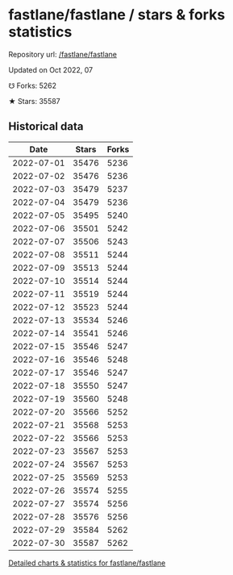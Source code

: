 # fastlane/fastlane / stars & forks statistics

Repository url: [/fastlane/fastlane](https://github.com/fastlane/fastlane)

Updated on Oct 2022, 07

☋ Forks: 5262

★ Stars: 35587

## Historical data
| Date | Stars | Forks |
|------|-------|-------|
| 2022-07-01 | 35476 | 5236 | 
| 2022-07-02 | 35476 | 5236 | 
| 2022-07-03 | 35479 | 5237 | 
| 2022-07-04 | 35479 | 5236 | 
| 2022-07-05 | 35495 | 5240 | 
| 2022-07-06 | 35501 | 5242 | 
| 2022-07-07 | 35506 | 5243 | 
| 2022-07-08 | 35511 | 5244 | 
| 2022-07-09 | 35513 | 5244 | 
| 2022-07-10 | 35514 | 5244 | 
| 2022-07-11 | 35519 | 5244 | 
| 2022-07-12 | 35523 | 5244 | 
| 2022-07-13 | 35534 | 5246 | 
| 2022-07-14 | 35541 | 5246 | 
| 2022-07-15 | 35546 | 5247 | 
| 2022-07-16 | 35546 | 5248 | 
| 2022-07-17 | 35546 | 5247 | 
| 2022-07-18 | 35550 | 5247 | 
| 2022-07-19 | 35560 | 5248 | 
| 2022-07-20 | 35566 | 5252 | 
| 2022-07-21 | 35568 | 5253 | 
| 2022-07-22 | 35566 | 5253 | 
| 2022-07-23 | 35567 | 5253 | 
| 2022-07-24 | 35567 | 5253 | 
| 2022-07-25 | 35569 | 5253 | 
| 2022-07-26 | 35574 | 5255 | 
| 2022-07-27 | 35574 | 5256 | 
| 2022-07-28 | 35576 | 5256 | 
| 2022-07-29 | 35584 | 5262 | 
| 2022-07-30 | 35587 | 5262 | 


[Detailed charts & statistics for fastlane/fastlane](https://reviewgithub.com/rep/fastlane/fastlane)
